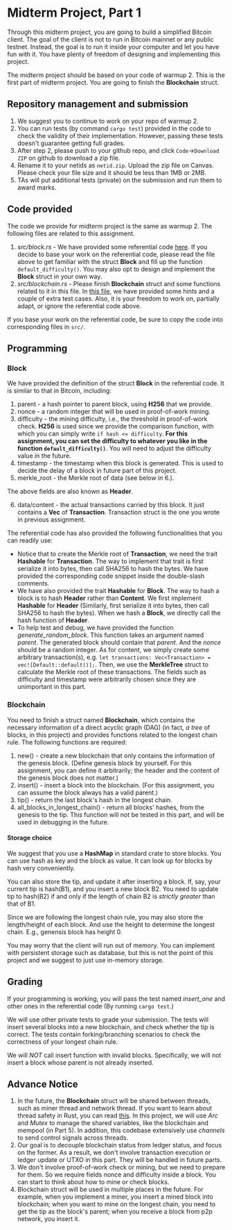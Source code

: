 # Midterm Project, Part 1

Through this midterm project, you are going to build a simplified Bitcoin client. The goal of the client is not to run in Bitcoin mainnet or any public testnet. Instead, the goal is to run it inside your computer and let you have fun with it. You have plenty of freedom of designing and implementing this project.

The midterm project should be based on your code of warmup 2. 
This is the first part of midterm project. You are going to finish the **Blockchain** struct.

## Repository management and submission

1. We suggest you to continue to work on your repo of warmup 2.
2. You can run tests (by command `cargo test`) provided in the code to check the validity of their implementation. However, passing these tests doesn't guarantee getting full grades.
3. After step 2, please push to your github repo, and click `Code`->`Download ZIP` on github to download a zip file.
4. Rename it to your netids as `netid.zip`. Upload the zip file on Canvas. Please check your file size and it should be less than 1MB or 2MB.
5. TAs will put additional tests (private) on the submission and run them to award marks.

## Code provided
The code we provide for midterm project is the same as warmup 2. The following files are related to this assignment.
1. *src/block.rs* - We have provided some referential code [here](https://github.com/zqubit/334f21/blob/master/MidtermProject1/block.rs). If you decide to base your work on the referential code, please read the file above to get familiar with the struct **Block** and fill up the function `default_difficulty()`. You may also opt to design and implement the **Block** struct in your own way.
2. *src/blockchain.rs* - Please finish **Blockchain** struct and some functions related to it in this file. In [this file](https://github.com/zqubit/334f21/blob/master/MidtermProject1/blockchain.rs), we have provided some hints and a couple of extra test cases. Also, it is your freedom to work on, partially adapt, or ignore the referential code above.

If you base your work on the referential code, be sure to copy the code into corresponding files in `src/`.

## Programming

### Block

We have provided the definition of the struct **Block** in the referential code. It is similar to that in Bitcoin, including:
1. parent - a hash pointer to parent block, using **H256** that we provide.
2. nonce - a random integer that will be used in proof-of-work mining.
3. difficulty - the mining difficulty, i.e., the threshold in proof-of-work check. **H256** is used since we provide the comparison function, with which you can simply write `if hash <= difficulty`. **For this assignment, you can set the difficulty to whatever you like in the function `default_difficulty()`**. You will need to adjust the difficulty value in the future.
4. timestamp - the timestamp when this block is generated. This is used to decide the delay of a block in future part of this project.
5. merkle\_root - the Merkle root of data (see below in 6.).

The above fields are also known as **Header**.

6. data/content - the actual transactions carried by this block. It just contains a **Vec** of **Transaction**. Transaction struct is the one you wrote in previous assignment.

The referential code has also provided the following functionalities that you can readily use:
- Notice that to create the Merkle root of **Transaction**, we need the trait **Hashable** for **Transaction**. The way to implement that trait is first serialize it into bytes, then call SHA256 to hash the bytes. We have provided the corresponding code snippet inside the double-slash comments.
- We have also provided the trait **Hashable** for **Block**. The way to hash a block is to hash **Header** rather than **Content**. We first implement **Hashable** for **Header** (Similarly, first serialize it into bytes, then call SHA256 to hash the bytes). When we hash a **Block**, we directly call the hash function of **Header**.
- To help test and debug, we have provided the function *generate_random_block*. This function takes an argument named *parent*. The generated block should contain that *parent*. And the *nonce* should be a random integer. As for content, we simply create some arbitrary transaction(s), e.g. `let transactions: Vec<Transaction> = vec![Default::default()];`. Then, we use the **MerkleTree** struct to calculate the Merkle root of these transactions. The fields such as difficulty and timestamp were arbitrarily chosen since they are unimportant in this part.

### Blockchain

You need to finish a struct named **Blockchain**, which contains the necessary information of a direct acyclic graph (DAG) (in fact, _a tree_ of blocks, in this project) and provides functions related to the longest chain rule. The following functions are required:
1. new() - create a new blockchain that only contains the information of the genesis block. (Define genesis block by yourself. For this assignment, you can define it arbitrarily; the header and the content of the genesis block does not matter.)
2. insert() - insert a block into the blockchain. (For this assignment, you can assume the block always has a valid parent.)
3. tip() - return the last block's hash in the longest chain.
4. all_blocks_in_longest_chain() - return all blocks' hashes, from the genesis to the tip. This function will not be tested in this part, and will be used in debugging in the future.

#### Storage choice

We suggest that you use a **HashMap** in standard crate to store blocks. You can use hash as key and the block as value. It can look up for blocks by hash very conveniently.

You can also store the tip, and update it after inserting a block. If, say, your current tip is hash(B1), and you insert a new block B2. You need to update tip to hash(B2) if and only if the length of chain B2 is *strictly greater* than that of B1.

Since we are following the longest chain rule, you may also store the length/height of each block. And use the height to determine the longest chain. E.g., genensis block has height 0.

You may worry that the client will run out of memory. You can implement with persistent storage such as database, but this is not the point of this project and we suggest to just use in-memory storage.

## Grading

If your programming is working, you will pass the test named *insert_one* and other ones in the referential code (By running `cargo test`.)

We will use other private tests to grade your submission.
The tests will insert several blocks into a new blockchain, and check whether the tip is correct. The tests contain forking/branching scenarios to check the correctness of your longest chain rule.

We will *NOT* call insert function with invalid blocks. Specifically, we will not insert a block whose parent is not already inserted.

## Advance Notice
1. In the future, the **Blockchain** struct will be shared between threads, such as miner thread and network thread. If you want to learn about thread safety in Rust, you can read [this](https://doc.rust-lang.org/book/ch16-01-threads.html). In this project, we will use _Arc_ and _Mutex_ to manage the shared variables, like the blockchain and mempool (in Part 5). In addition, this codebase extensively use _channels_ to send control signals across threads.
2. Our goal is to decouple blockchain status from ledger status, and focus on the former. As a result, we don't involve transaction execution or ledger update or UTXO in this part. They will be handled in future parts.
3. We don't involve proof-of-work check or mining, but we need to prepare for them. So we require fields nonce and difficulty inside a block. You can start to think about how to mine or check blocks.
4. Blockchain struct will be used in multiple places in the future. For example, when you implement a miner, you insert a mined block into blockchain; when you want to mine on the longest chain, you need to get the tip as the block's parent; when you receive a block from p2p network, you insert it.
